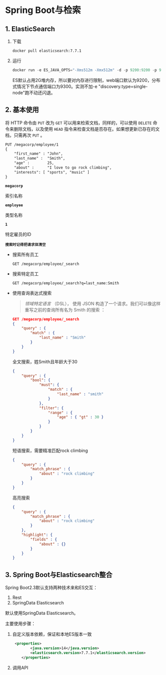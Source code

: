 # Spring Boot与检索

## 1. ElasticSearch

1. 下载

   ```shell
   docker pull elasticsearch:7.7.1
   ```

2. 运行

   ```java
   docker run -e ES_JAVA_OPTS="-Xms512m -Xmx512m" -d -p 9200:9200 -p 9300:9300 --name ES08 -e "discovery.type=single-node" 830a894845e3
   ```

   ES默认占用2G堆内存，所以要对内存进行限制，web端口默认为9200，分布式情况下节点通信端口为9300。实测不加-e "discovery.type=single-node"跑不动还闪退。




## 2. 基本使用

将 HTTP 命令由 `PUT` 改为 `GET` 可以用来检索文档，同样的，可以使用 `DELETE` 命令来删除文档，以及使用 `HEAD` 指令来检查文档是否存在。如果想更新已存在的文档，只需再次 `PUT` 。

```html
PUT /megacorp/employee/1
{
    "first_name" : "John",
    "last_name" :  "Smith",
    "age" :        25,
    "about" :      "I love to go rock climbing",
    "interests": [ "sports", "music" ]
}
```

**`megacorp`**

索引名称

**`employee`**

类型名称

**`1`**

特定雇员的ID

**`搜索时记得把请求体清空`**

- 搜索所有员工

  ```sense
  GET /megacorp/employee/_search
  ```

- 搜索特定员工

  ```sense
  GET /megacorp/employee/_search?q=last_name:Smith
  ```

- 使用查询表达式搜索

  > *领域特定语言* （DSL）， 使用 JSON 构造了一个请求。我们可以像这样重写之前的查询所有名为 Smith 的搜索 ：

  ```json
  GET /megacorp/employee/_search
  {
      "query" : {
          "match" : {
              "last_name" : "Smith"
          }
      }
  }
  ```

  全文搜索，姓Smith且年龄大于30

  ```JSON
  {
      "query" : {
          "bool": {
              "must": {
                  "match" : {
                      "last_name" : "smith" 
                  }
              },
              "filter": {
                  "range" : {
                      "age" : { "gt" : 30 } 
                  }
              }
          }
      }
  }
  ```

  短语搜索，需要精准匹配rock climbing

  ```JSON
  {
      "query" : {
          "match_phrase" : {
              "about" : "rock climbing"
          }
      }
  }
  ```

  高亮搜索

  ```JSON
  {
      "query" : {
          "match_phrase" : {
              "about" : "rock climbing"
          }
      },
      "highlight": {
          "fields" : {
              "about" : {}
          }
      }
  }
  ```

## 3. Spring Boot与Elasticsearch整合

Spring Boot2.3默认支持两种技术来和ES交互：

1. Rest
2. SpringData Elasticsearch

默认使用SpringData Elasticsearch。

主要使用步骤：

1. 自定义版本依赖，保证和本地ES版本一致

   ```xml
    <properties>
           <java.version>14</java.version>
           <elasticsearch.version>7.7.1</elasticsearch.version>
       </properties>
   ```

2. 调用API